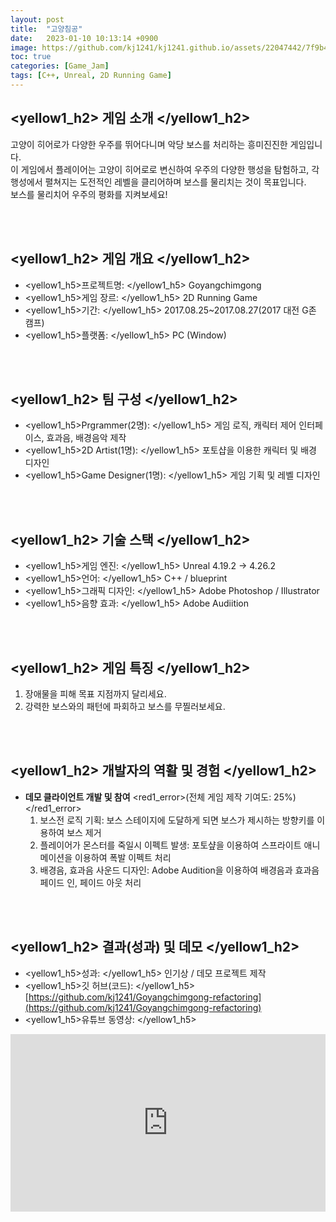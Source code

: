 ```yaml
---
layout: post
title:  "고양침공"
date:   2023-01-10 10:13:14 +0900
image: https://github.com/kj1241/kj1241.github.io/assets/22047442/7f9b4306-2464-46b0-8e23-02c001e26a5c
toc: true
categories: [Game_Jam]
tags: [C++, Unreal, 2D Running Game]
---
```


<!-- <h1><yellow1_h1>프로젝트 이름: 고양침공 </yellow1_h1></h1>
![고양침공](https://github.com/kj1241/kj1241.github.io/assets/22047442/7f9b4306-2464-46b0-8e23-02c001e26a5c){: width="740" height="400"} -->


## <yellow1_h2> 게임 소개 </yellow1_h2>

고양이 히어로가 다양한 우주를 뛰어다니며 악당 보스를 처리하는 흥미진진한 게임입니다.  
이 게임에서 플레이어는 고양이 히어로로 변신하여 우주의 다양한 행성을 탐험하고, 각 행성에서 펼쳐지는 도전적인 레벨을 클리어하며 보스를 물리치는 것이 목표입니다.  
보스를 물리치어 우주의 평화를 지켜보세요!

<br>
<br>

## <yellow1_h2> 게임 개요 </yellow1_h2>

- <span><yellow1_h5>프로젝트명: </yellow1_h5> Goyangchimgong</span>
- <span><yellow1_h5>게임 장르: </yellow1_h5> 2D Running Game </span>
- <span><yellow1_h5>기간: </yellow1_h5> 2017.08.25~2017.08.27(2017 대전 G존 캠프) </span>
- <span><yellow1_h5>플랫폼: </yellow1_h5> PC (Window)</span> 

<br>
<br>

## <yellow1_h2> 팀 구성 </yellow1_h2>

- <span><yellow1_h5>Prgrammer(2명): </yellow1_h5> 게임 로직, 캐릭터 제어 인터페이스, 효과음, 배경음악 제작 </span>
- <span><yellow1_h5>2D Artist(1명): </yellow1_h5> 포토샵을 이용한 캐릭터 및 배경 디자인 </span>
- <span><yellow1_h5>Game Designer(1명): </yellow1_h5> 게임 기획 및 레벨 디자인 </span>

<br>
<br>

## <yellow1_h2> 기술 스택 </yellow1_h2>

- <span><yellow1_h5>게임 엔진: </yellow1_h5> Unreal 4.19.2 → 4.26.2 </span>
- <span><yellow1_h5>언어: </yellow1_h5> C++ / blueprint </span>
- <span><yellow1_h5>그래픽 디자인: </yellow1_h5> Adobe Photoshop / Illustrator </span>
- <span><yellow1_h5>음향 효과: </yellow1_h5> Adobe Audiition</span> 

<br>
<br>

## <yellow1_h2> 게임 특징 </yellow1_h2>

1. 장애물을 피해 목표 지점까지 달리세요.
2. 강력한 보스와의 패턴에 파회하고 보스를 무찔러보세요.

<br>
<br>

## <yellow1_h2> 개발자의 역활 및 경험 </yellow1_h2>

- <span>**데모 클라이언트 개발 및 참여** <red1_error>(전체 게임 제작 기여도: 25%)</red1_error></span>
    1. 보스전 로직 기획: 보스 스테이지에 도달하게 되면 보스가 제시하는 방향키를 이용하여 보스 제거
    2. 플레이어가 몬스터를 죽일시 이펙트 발생: 포토샾을 이용하여 스프라이트 애니메이션을 이용하여 폭발 이펙트 처리
    3. 배경음, 효과음 사운드 디자인: Adobe Audition을 이용하여 배경음과 효과음 페이드 인, 페이드 아웃 처리  


<br>
<br>

## <yellow1_h2> 결과(성과) 및 데모 </yellow1_h2>

- <span><yellow1_h5>성과: </yellow1_h5> 인기상 / 데모 프로젝트 제작 </span>
- <span> <yellow1_h5>깃 허브(코드): </yellow1_h5> [https://github.com/kj1241/Goyangchimgong-refactoring](https://github.com/kj1241/Goyangchimgong-refactoring) </span>
- <yellow1_h5>유튜브 동영상: </yellow1_h5> 
<iframe width="100%" style="aspect-ratio:16/9" src="https://www.youtube.com/embed/LY2KvlVKLng" title="고양침공(야근천재)" frameborder="0" allow="accelerometer; autoplay; clipboard-write; encrypted-media; gyroscope; picture-in-picture; web-share" allowfullscreen></iframe>
